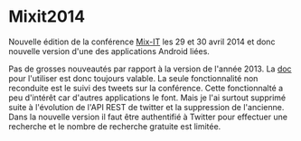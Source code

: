 Mixit2014
=========

Nouvelle édition de la conférence <a href="http://www.mix-it.fr/">Mix-IT</a> les 29 et 30 avril 2014 et donc nouvelle version d'une des applications Android liées.

Pas de grosses nouveautés par rapport à la version de l'année 2013. La <a href="http://javamind-fr.blogspot.fr/2013/04/mix-it-2013-facilitez-vous-la.html">doc</a> pour l'utiliser est donc toujours valable. La seule fonctionnalité non reconduite est le suivi des tweets sur la conférence. Cette fonctionnalté a peu d'intérêt car d'autres applications le font. Mais je l'ai surtout supprimé suite à l'évolution de l'API REST de twitter et la suppression de l'ancienne. Dans la nouvelle version il faut être authentifié à Twitter pour effectuer une recherche et le nombre de recherche gratuite est limitée.
